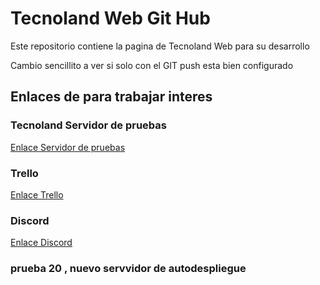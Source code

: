 # Tecnoland Web Git Hub

Este repositorio contiene la pagina de Tecnoland Web para 
su desarrollo 

Cambio sencillito a ver si solo con el GIT push esta bien configurado

## Enlaces de para trabajar interes

### Tecnoland Servidor de pruebas
[Enlace Servidor de pruebas](https://tecnolandpruebas.000webhostapp.com/)

### Trello
[Enlace Trello](https://trello.com/b/kMmEY7uJ/web)

### Discord
[Enlace Discord](https://discord.gg/9tJEfd)

### prueba 20 , nuevo servvidor de autodespliegue
